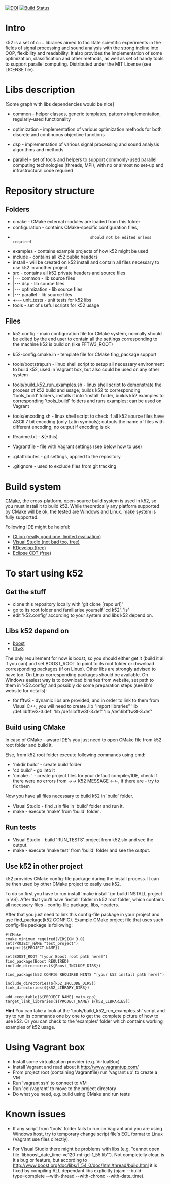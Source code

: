 [![DOI](https://zenodo.org/badge/21195/PavelKovalets/k52.svg)](https://zenodo.org/badge/latestdoi/21195/PavelKovalets/k52) [![Build Status](https://travis-ci.org/PavelKovalets/k52.svg?branch=develop)](https://travis-ci.org/PavelKovalets/k52)
# Intro #

k52 is a set of c++ libraries aimed to facilitate scientific experiments
 in the fields of signal processing and sound analysis with the strong
 incline into OOP, flexibility and readability. 
It also provides the implementation of some optimization,
 classification and other methods, as well as set of handy tools
 to support parallel computing. Distributed under the MIT License (see LICENSE file).


# Libs description #

[Some graph with libs dependencies would be nice]

* common                    -       helper classes, generic templates,
                                    patterns implementation, regularly-used functionality 

* optimization              -       implementation of various optimization methods
                                    for both discrete and continuous objective functions

* dsp                       -       implementation of various signal processing and
                                    sound analysis algorithms and methods

* parallel                  -       set of tools and helpers to support commonly-used
                                    parallel computing technologies (threads, MPI),
                                    with no or almost no set-up and infrastructural code required

# Repository structure #

## Folders ##

* cmake                         -       CMake external modules are loaded from this folder
* configuration                 -       contains CMake-specific configuration files,
*                                       should not be edited unless required
* examples                      -       contains example projects of how k52 might be used
* include                       -       contains all k52 public headers
* install                       -       will be created on k52 install and contain all files
                                        necessary to use k52 in another project
* src                           -       contains all k52 private headers and source files
*  |--- common                  -       lib source files
*  |--- dsp                     -       lib source files
*  |--- optimization            -       lib source files
*  |--- parallel                -       lib source files
*  +--- unit_tests              -       unit tests for k52 libs
* tools                         -       set of useful scripts for k52 usage

## Files ##

* k52.config                          -       main configuration file for CMake system, normally
                                              should be edited by the end user to contain all the settings
                                              corresponding to the machine k52 is build on (like FFTW3_ROOT)
* k52-config.cmake.in                 -       template file for CMake fing_package support


* tools/bootstrap.sh                  -       linux shell script to setup all necessary environment
                                              to build k52, used in Vagrant box, but also could be
                                              used on any other system
* tools/build_k52_run_examples.sh     -       linux shell script to demonstrate the process of k52 build and usage;
                                              builds k52 to corresponding 'tools_build' folders, installs it into 'install' folder,
                                              builds k52 examples to corresponding 'tools_build' folders and runs examples;
                                              can be used on Vagrant
* tools/encoding.sh                   -       linux shell script to check if all k52 source files have ASCII 7 bit encoding (only Latin symbols);
                                              outputs the name of files with different encoding, no output if encoding is ok

* Readme.txt                  -       &(*this)
* Vagrantfile                 -       file with Vagrant settings (see below how to use)
* .gitattributes              -       git settings, applied to the repository
* .gitignore                  -       used to exclude files from git tracking

# Build system #

[CMake](https://cmake.org/), the cross-platform, open-source build system is used in k52, so you must install it to build k52.
While theoretically any platform supported by CMake will be ok, the tested are Windows and Linux.
[make](https://ru.wikipedia.org/wiki/Make) system is fully supported.

Following IDE might be helpful:

* [CLion (really good one, limited evaluation)](https://www.jetbrains.com/clion/ )
* [Visual Studio (not bad too, free)](https://www.visualstudio.com/en-us/products/visual-studio-express-vs.aspx)
* [KDevelop (free)](https://www.kdevelop.org/)
* [Eclipse CDT (free)](https://eclipse.org/cdt/)

# To start using k52 #

## Get the stuff ##

* clone this repository locally with 'git clone [repo url]'
* go to its root folder and familiarise yourself 'cd k52', 'ls'
* edit 'k52.config' according to your system and libs k52 depend on. 

## Libs k52 depend on ##

* [boost](http://www.boost.org/)
* [fftw3](http://www.fftw.org/)

The only requirement for now is boost, so you should either get it 
(build it all if you can) and set BOOST_ROOT to point to its root folder
or download corresponding packages (if on Linux). 
Other libs are strongly advised to have too. 
On Linux corresponding packages should be available.
On Windows easiest way is to download binaries from website, set path to them in 'k52.config'
and possibly do some preparation steps (see lib's website for details):

* for fftw3 - dynamic libs are provided, and in order to link to them from Visual C++,
 you will need to create .lib "import libraries"
     'lib /def:libfftw3-3.def'
     'lib /def:libfftw3f-3.def'
     'lib /def:libfftw3l-3.def'

## Build using CMake ##

In case of CMake - aware IDE's you just need to open CMake file from k52 root folder and build it.

Else, from k52 root folder execute following commands using cmd:

* 'mkdir build'             -       create build folder
* 'cd build'                -       go into it
* 'cmake ..'                -       create project files for your default compiler/IDE,
                                    check if there were no errors from ->-> K52 MESSAGE <-<-,
                                    if there are - try to fix them

Now you have all files necessary to build k52 in 'build' folder.
* Visual Studio             -       find .sln file in 'build' folder and run it.
* make                      -       execute 'make' from 'build' folder .

## Run tests ##

* Visual Studio             -       build 'RUN_TESTS' project from k52.sln and see the output.
* make                      -       execute 'make test' from 'build' folder and see the output.

## Use k52 in other project ##

k52 provides CMake config-file package during the install process.
It can be then used by other CMake project to easily use k52.

To do so first you have to run install 'make install' (or build INSTALL project in VS).
After that you'll have 'install' folder in k52 root folder,
 which contains all necessary files - config-file package, libs, headers.

After that you just need to link this config-file package in your project and use find_package(k52 CONFIG).
Example CMake project file that uses such config-file package is following:

```
#!CMake
cmake_minimum_required(VERSION 3.0)
set(PROJECT_NAME "test_project")
project(${PROJECT_NAME})

set(BOOST_ROOT "[your Boost root path here]")
find_package(Boost REQUIRED)
include_directories(${Boost_INCLUDE_DIRS})

find_package(k52 CONFIG REQUIRED HINTS "[your k52 install path here]")

include_directories(${k52_INCLUDE_DIRS})
link_directories(${k52_LIBRARY_DIRS})

add_executable(${PROJECT_NAME} main.cpp)
target_link_libraries(${PROJECT_NAME} ${k52_LIBRARIES})
```

**Hint** You can take a look at the 'tools/build_k52_run_examples.sh' script and try to run its commands
 one by one to get the complete picture of how to use k52.
 Or you can check to the 'examples' folder which contains working examples of k52 usage.

# Using Vagrant box #

* Install some virtualization provider (e.g. VirtualBox)
* Install Vagrant and read about it http://www.vagrantup.com/
* From project root (containing Vagrantfile) run 'vagrant up' to create a VM
* Run 'vagrant ssh' to connect to VM
* Run 'cd /vagrant' to move to the project directory
* Do what you need, e.g. build using CMake and run tests

# Known issues #

* If any script from 'tools' folder fails to run on Vagrant
 and you are using Windows host, try to temporary change 
 script file's EOL format to Linux (Vagrant use files directly).

* For Visual Studio there might be problems with libs 
(e.g. "cannot open file 'libboost_date_time-vc120-mt-gd-1_55.lib'").
Not completelly clear, is it a bug or feature, but according to
 http://www.boost.org/doc/libs/1_54_0/doc/html/thread/build.html 
it is fixed by compiling ALL dependant libs explicitly 
(bjam --build-type=complete --with-thread --with-chrono --with-date_time).
